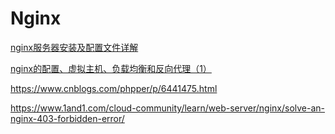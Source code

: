 # Nginx

[nginx服务器安装及配置文件详解](https://segmentfault.com/a/1190000002797601)

[nginx的配置、虚拟主机、负载均衡和反向代理（1）](https://www.zybuluo.com/phper/note/89391)

https://www.cnblogs.com/phpper/p/6441475.html

https://www.1and1.com/cloud-community/learn/web-server/nginx/solve-an-nginx-403-forbidden-error/